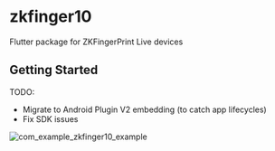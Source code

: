 # zkfinger10

Flutter package for ZKFingerPrint Live devices

## Getting Started

TODO:
- Migrate to Android Plugin V2 embedding (to catch app lifecycles)
- Fix SDK issues

![com_example_zkfinger10_example](https://github.com/Mamasodikov/zk_finger_10/assets/64262986/91293ced-b40a-4ca3-9db3-465463815ccb)
